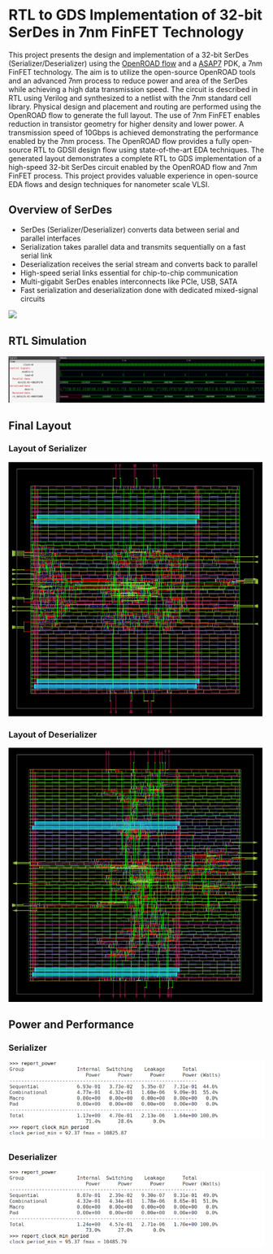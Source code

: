 # RTL to GDS Implementation of 32-bit SerDes in 7nm FinFET Technology
This project presents the design and implementation of a 32-bit SerDes (Serializer/Deserializer) using the [OpenROAD flow](https://github.com/The-OpenROAD-Project) and a [ASAP7](https://asap.asu.edu/) PDK, a 7nm FinFET technology. The aim is to utilize the open-source OpenROAD tools and an advanced 7nm process to reduce power and area of the SerDes while achieving a high data transmission speed. The circuit is described in RTL using Verilog and synthesized to a netlist with the 7nm standard cell library. Physical design and placement and routing are performed using the OpenROAD flow to generate the full layout. The use of 7nm FinFET enables reduction in transistor geometry for higher density and lower power. A transmission speed of 10Gbps is achieved demonstrating the performance enabled by the 7nm process. The OpenROAD flow provides a fully open-source RTL to GDSII design flow using state-of-the-art EDA techniques. The generated layout demonstrates a complete RTL to GDS implementation of a high-speed 32-bit SerDes circuit enabled by the OpenROAD flow and 7nm FinFET process. This project provides valuable experience in open-source EDA flows and design techniques for nanometer scale VLSI.


## Overview of SerDes
- SerDes (Serializer/Deserializer) converts data between serial and parallel interfaces
- Serialization takes parallel data and transmits sequentially on a fast serial link
- Deserialization receives the serial stream and converts back to parallel
- High-speed serial links essential for chip-to-chip communication
- Multi-gigabit SerDes enables interconnects like PCIe, USB, SATA
- Fast serialization and deserialization done with dedicated mixed-signal circuits

<img src="https://www.design-reuse.com/news_img/20050602_genesys2.gif">


## RTL Simulation
<img src="https://github.com/meeeeet/RTL-to-GDS-Implementation-of-16-1-Serializer/blob/main/img/rtl_waveform.png">

## Final Layout

### Layout of Serializer
<img src="https://github.com/meeeeet/RTL-to-GDS-Implementation-of-16-1-Serializer/blob/main/img/ser_final.png" 
    width=500 height=500>

### Layout of Deserializer
<img src="https://github.com/meeeeet/RTL-to-GDS-Implementation-of-16-1-Serializer/blob/main/img/des_final.png" 
    width=500 height=500>



## Power and Performance
### Serializer
<img src="https://github.com/meeeeet/RTL-to-GDS-Implementation-of-16-1-Serializer/blob/main/img/ser_analysis.png">

### Deserializer
<img src="https://github.com/meeeeet/RTL-to-GDS-Implementation-of-16-1-Serializer/blob/main/img/des_analysis.png">
